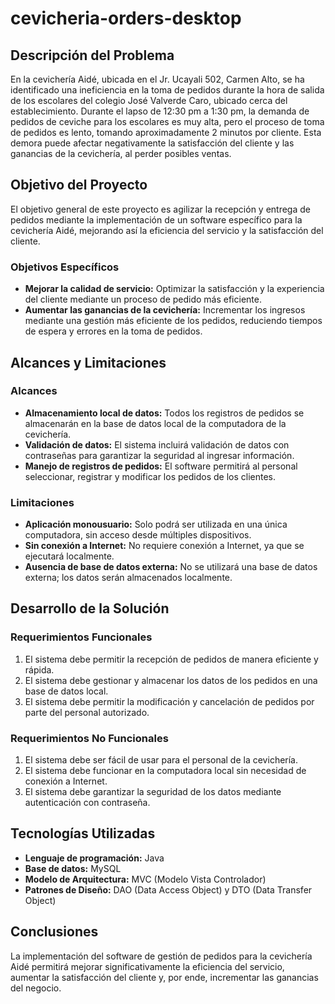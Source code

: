 # cevicheria-orders-desktop

## Descripción del Problema

En la cevichería Aidé, ubicada en el Jr. Ucayali 502, Carmen Alto, se ha identificado una ineficiencia en la toma de pedidos durante la hora de salida de los escolares del colegio José Valverde Caro, ubicado cerca del establecimiento. Durante el lapso de 12:30 pm a 1:30 pm, la demanda de pedidos de ceviche para los escolares es muy alta, pero el proceso de toma de pedidos es lento, tomando aproximadamente 2 minutos por cliente. Esta demora puede afectar negativamente la satisfacción del cliente y las ganancias de la cevichería, al perder posibles ventas.

## Objetivo del Proyecto

El objetivo general de este proyecto es agilizar la recepción y entrega de pedidos mediante la implementación de un software específico para la cevichería Aidé, mejorando así la eficiencia del servicio y la satisfacción del cliente.

### Objetivos Específicos

- **Mejorar la calidad de servicio:** Optimizar la satisfacción y la experiencia del cliente mediante un proceso de pedido más eficiente.
- **Aumentar las ganancias de la cevichería:** Incrementar los ingresos mediante una gestión más eficiente de los pedidos, reduciendo tiempos de espera y errores en la toma de pedidos.

## Alcances y Limitaciones

### Alcances

- **Almacenamiento local de datos:** Todos los registros de pedidos se almacenarán en la base de datos local de la computadora de la cevichería.
- **Validación de datos:** El sistema incluirá validación de datos con contraseñas para garantizar la seguridad al ingresar información.
- **Manejo de registros de pedidos:** El software permitirá al personal seleccionar, registrar y modificar los pedidos de los clientes.

### Limitaciones

- **Aplicación monousuario:** Solo podrá ser utilizada en una única computadora, sin acceso desde múltiples dispositivos.
- **Sin conexión a Internet:** No requiere conexión a Internet, ya que se ejecutará localmente.
- **Ausencia de base de datos externa:** No se utilizará una base de datos externa; los datos serán almacenados localmente.

## Desarrollo de la Solución

### Requerimientos Funcionales

1. El sistema debe permitir la recepción de pedidos de manera eficiente y rápida.
2. El sistema debe gestionar y almacenar los datos de los pedidos en una base de datos local.
3. El sistema debe permitir la modificación y cancelación de pedidos por parte del personal autorizado.

### Requerimientos No Funcionales

1. El sistema debe ser fácil de usar para el personal de la cevichería.
2. El sistema debe funcionar en la computadora local sin necesidad de conexión a Internet.
3. El sistema debe garantizar la seguridad de los datos mediante autenticación con contraseña.

## Tecnologías Utilizadas

- **Lenguaje de programación:** Java
- **Base de datos:** MySQL
- **Modelo de Arquitectura:** MVC (Modelo Vista Controlador)
- **Patrones de Diseño:** DAO (Data Access Object) y DTO (Data Transfer Object)

## Conclusiones

La implementación del software de gestión de pedidos para la cevichería Aidé permitirá mejorar significativamente la eficiencia del servicio, aumentar la satisfacción del cliente y, por ende, incrementar las ganancias del negocio.
